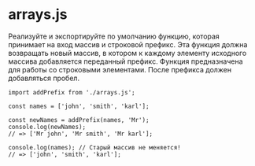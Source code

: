# arrays.js #
Реализуйте и экспортируйте по умолчанию функцию, которая принимает на вход массив и строковой префикс. Эта функция должна возвращать новый массив, в котором к каждому элементу исходного массива добавляется переданный префикс. Функция предназначена для работы со строковыми элементами. После префикса должен добавляться пробел.

```
import addPrefix from './arrays.js';
 
const names = ['john', 'smith', 'karl'];
 
const newNames = addPrefix(names, 'Mr');
console.log(newNames);
// => ['Mr john', 'Mr smith', 'Mr karl'];
 
console.log(names); // Старый массив не меняется!
// => ['john', 'smith', 'karl'];
```
